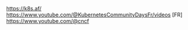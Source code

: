 https://k8s.af/
https://www.youtube.com/@KubernetesCommunityDaysFr/videos  [FR]
https://www.youtube.com/@cncf
